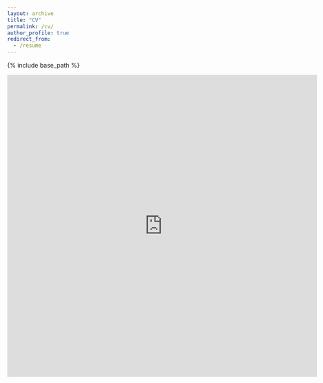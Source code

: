 ```yaml
---
layout: archive
title: "CV"
permalink: /cv/
author_profile: true
redirect_from:
  - /resume
---
```


{% include base_path %}

<iframe src="http://docs.google.com/gview?url=https://derekpowell.github.io/files/cv-powell-09-28-2017.pdf&embedded=true" style="width:718px; height:700px;" frameborder="0"></iframe>
